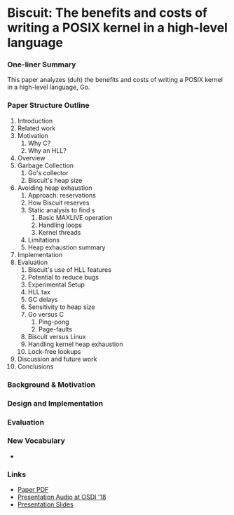 # Biscuit: The benefits and costs of writing a POSIX kernel in a high-level language

### One-liner Summary

This paper analyzes \(duh\) the benefits and costs of writing a POSIX kernel in a high-level language, Go.

### Paper Structure Outline

1. Introduction
2. Related work
3. Motivation
   1. Why C?
   2. Why an HLL?
4. Overview
5. Garbage Collection
   1. Go's collector
   2. Biscuit's heap size
6. Avoiding heap exhaustion
   1. Approach: reservations
   2. How Biscuit reserves
   3. Static analysis to find s
      1. Basic MAXLIVE operation
      2. Handling loops
      3. Kernel threads
   4. Limitations
   5. Heap exhaustion summary
7. Implementation
8. Evaluation
   1. Biscuit's use of HLL features
   2. Potential to reduce bugs
   3. Experimental Setup
   4. HLL tax
   5. GC delays
   6. Sensitivity to heap size
   7. Go versus C
      1. Ping-pong
      2. Page-faults
   8. Biscuit versus Linux
   9. Handling kernel heap exhaustion
   10. Lock-free lookups
9. Discussion and future work
10. Conclusions

### Background & Motivation

### Design and Implementation

### Evaluation

### New Vocabulary

* 
### Links

* [Paper PDF](https://www.usenix.org/system/files/osdi18-cutler.pdf)
* [Presentation Audio at OSDI '18](https://www.usenix.org/conference/osdi18/presentation/cutler)
* [Presentation Slides](https://www.usenix.org/sites/default/files/conference/protected-files/osdi18_slides_cutler.pdf)











